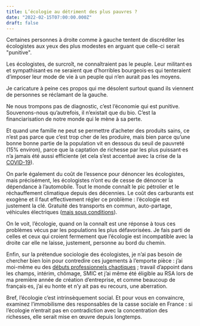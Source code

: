 ```yaml
---
title: L’écologie au détriment des plus pauvres ?
date: "2022-02-15T07:00:00.000Z"
draft: false
---
```


Certaines personnes à droite comme à gauche tentent de discréditer les écologistes aux yeux des plus modestes en arguant que celle-ci serait "punitive".

Les écologistes, de surcroît, ne connaîtraient pas le peuple. Leur militant·es et sympathisant·es ne seraient que d’horribles bourgeois·es qui tenteraient d’imposer leur mode de vie à un peuple qui n’en aurait pas les moyens.

Je caricature à peine ces propos qui me désolent surtout quand ils viennent de personnes se réclamant de la gauche.

Ne nous trompons pas de diagnostic, c’est l’économie qui est punitive. Souvenons-nous qu’autrefois, il n’existait que du bio. C’est la financiarisation de notre monde qui le mène à sa perte.

Et quand une famille ne peut se permettre d’acheter des produits sains, ce n’est pas parce que c’est trop cher de les produire, mais bien parce qu’une bonne bonne partie de la population vit en dessous du seuil de pauvreté (15% environ), parce que la captation de richesse par les plus puissant⋅es n’a jamais été aussi efficiente (et cela s’est accentué avec la crise de la [COVID-19](https://www.oxfamfrance.org/communiques-de-presse/la-fortune-des-milliardaires-a-davantage-augmente-depuis-le-debut-de-la-pandemie-quen-une-decennie/)).

On parle également du coût de l’essence pour dénoncer les écologistes, mais précisément, les écologistes n’ont eu de cesse de dénoncer la dépendance à l’automobile. Tout le monde connaît le pic pétrolier et le réchauffement climatique depuis des décennies. Le coût des carburants est exogène et il faut effectivement régler ce problème : l’écologie est justement la clé. Gratuité des transports en commun, auto-partage, véhicules électriques ([mais sous conditions](/blog/quel-avenir-pour-l-automobile)).

On le voit, l’écologie, quand on la connaît est une réponse à tous ces problèmes vécus par les populations les plus défavorisées. Je fais parti de celles et ceux qui croient fermement que l’écologie est incompatible avec la droite car elle ne laisse, justement, personne au bord du chemin.

Enfin, sur la prétendue sociologie des écologistes, je n’ai pas besoin de chercher bien loin pour contredire ces jugements à l’emporte pièce : j’ai moi-même eu des [débuts professionnels chaotiques](./biographie#parcours-professionnel "Lire cette partie de ma biographie") ; travail d’appoint dans les champs, intérim, chômage, SMIC et j’ai même été éligible au RSA lors de ma première année de création d’entreprise, et comme beaucoup de français·es, j’ai eu honte et n’y ait pas eu recours, une aberration.

Bref, l’écologie c’est intrinsèquement social. Et pour vous en convaincre, examinez l’immobilisme des responsables de la casse sociale en France : si l’écologie n’entrait pas en contradiction avec la concentration des richesses, elle serait mise en œuvre depuis longtemps.
